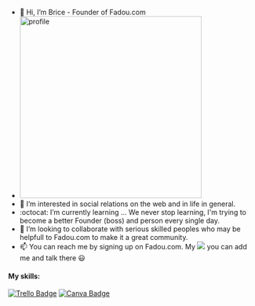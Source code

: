 
- 👋 Hi, I’m Brice - Founder of Fadou.com
- <img width="370" alt="profile" src="https://user-images.githubusercontent.com/40794177/158017492-3e57f5cd-3d91-49e2-a375-2fd1842846db.png">
- 👻 I’m interested in social relations on the web and in life in general.
- :octocat: I’m currently learning ... We never stop learning, I'm trying to become a better Founder (boss) and person every single day.
- 💞️ I’m looking to collaborate with serious skilled peoples who may be helpfull to Fadou.com to make it a great community.
- 📫 You can reach me by signing up on Fadou.com. My <img src=https://img.shields.io/badge/fadou%20user%20id%20is-%22brice%22-blue/> you can add me and talk there 😃

#### My skills: 
[![Trello Badge](https://img.shields.io/badge/-Trello-61DBFB?style=for-the-badge&labelColor=black&logo=trello&logoColor=61DBFB)](#)
[![Canva Badge](https://img.shields.io/badge/-Canva-61DBFB?style=for-the-badge&labelColor=black&logo=canva&logoColor=61DBFB)](#)


<!---
fadoucom/fadoucom is a ✨ special ✨ repository because its `README.md` (this file) appears on your GitHub profile.
You can click the Preview link to take a look at your changes.
--->
